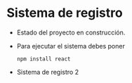 <h1> Sistema de registro </h1>

- Estado del proyecto en construcción.

- Para ejecutar el sistema debes poner

  ```npm install react```
  
- Sistema de registro 2
